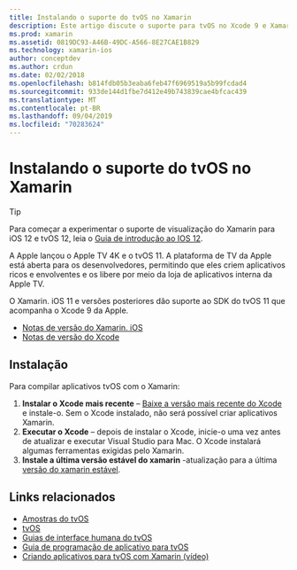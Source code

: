 ```yaml
---
title: Instalando o suporte do tvOS no Xamarin
description: Este artigo discute o suporte para tvOS no Xcode 9 e Xamarin. iOS 11 e fornece instruções breves sobre como configurar o desenvolvimento de aplicativos tvOS com o Xamarin.
ms.prod: xamarin
ms.assetid: 0819DC93-A46B-49DC-A566-8E27CAE1B829
ms.technology: xamarin-ios
author: conceptdev
ms.author: crdun
ms.date: 02/02/2018
ms.openlocfilehash: b814fdb05b3eaba6feb47f6969519a5b99fcdad4
ms.sourcegitcommit: 933de144d1fbe7d412e49b743839cae4bfcac439
ms.translationtype: MT
ms.contentlocale: pt-BR
ms.lasthandoff: 09/04/2019
ms.locfileid: "70283624"
---
```

# <a name="installing-tvos-support-in-xamarin"></a>Instalando o suporte do tvOS no Xamarin

> [!TIP]
> Para começar a experimentar o suporte de visualização do Xamarin para iOS 12 e tvOS 12, leia o [Guia de introdução ao IOS 12](~/ios/platform/introduction-to-ios12/get-started.md).

A Apple lançou o Apple TV 4K e o tvOS 11. A plataforma de TV da Apple está aberta para os desenvolvedores, permitindo que eles criem aplicativos ricos e envolventes e os libere por meio da loja de aplicativos interna da Apple TV.

O Xamarin. iOS 11 e versões posteriores dão suporte ao SDK do tvOS 11 que acompanha o Xcode 9 da Apple.

- [Notas de versão do Xamarin. iOS](https://docs.microsoft.com/xamarin/ios/release-notes/)
- [Notas de versão do Xcode](https://developer.apple.com/library/content/releasenotes/DeveloperTools/RN-Xcode/Chapters/Introduction.html#//apple_ref/doc/uid/TP40001051-CH1-SW876)

## <a name="installation"></a>Instalação

Para compilar aplicativos tvOS com o Xamarin:

1. **Instalar o Xcode mais recente** – [Baixe a versão mais recente do Xcode](https://developer.apple.com/xcode/download/) e instale-o. Sem o Xcode instalado, não será possível criar aplicativos Xamarin. 
2. **Executar o Xcode** – depois de instalar o Xcode, inicie-o uma vez antes de atualizar e executar Visual Studio para Mac. O Xcode instalará algumas ferramentas exigidas pelo Xamarin.
3. **Instale a última versão estável do xamarin** -atualização para a última [versão do xamarin estável](https://github.com/xamarin/recipes/tree/master/Recipes/cross-platform/ide/change_updates_channel).

## <a name="related-links"></a>Links relacionados

- [Amostras do tvOS](https://docs.microsoft.com/samples/browse/?products=xamarin&term=Xamarin.iOS+tvOS)
- [tvOS](https://developer.apple.com/tvos/)
- [Guias de interface humana do tvOS](https://developer.apple.com/tvos/human-interface-guidelines/)
- [Guia de programação de aplicativo para tvOS](https://developer.apple.com/library/prerelease/tvos/documentation/General/Conceptual/AppleTV_PG/)
- [Criando aplicativos para tvOS com Xamarin (vídeo)](https://university.xamarin.com/lightninglectures/tvos-with-xamarin)

